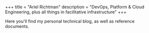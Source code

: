 +++
title = "Ariel Richtman"
description = "DevOps, Platform & Cloud Engineering, plus all things in facilitative infrastructure"
+++

Here you'll find my personal technical blog, as well as reference documents.
